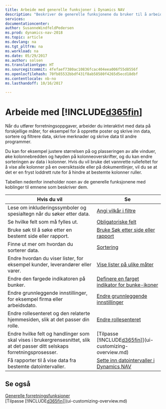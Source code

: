 ```yaml
---
title: Arbeide med generelle funksjoner i Dynamics NAV
description: "Beskriver de generelle funksjonene du bruker til å arbeide med data i Dynamics NAV, for eksempel angi verdier, sortere data og bytte visninger."
services: 
documentationcenter: 
author: SusanneWindfeldPedersen
ms.prod: dynamics-nav-2018
ms.topic: article
ms.devlang: na
ms.tgt_pltfrm: na
ms.workload: na
ms.date: 05/29/2017
ms.author: solsen
ms.translationtype: HT
ms.sourcegitcommit: 4fefaef7380ac10836fcac404eea006f55d8556f
ms.openlocfilehash: 70fb85532bbdf431f8ab58580f4265d5ecd18dbf
ms.contentlocale: nb-no
ms.lasthandoff: 10/16/2017

---
```

# <a name="working-with-included365finincludesd365finlongmdmd"></a>Arbeide med [!INCLUDE[d365fin](includes/d365fin_long_md.md)]
Når du utfører forretningsoppgaver, arbeider du interaktivt med data på forskjellige måter, for eksempel for å opprette poster og skrive inn data, sortere og filtrere data, skrive merknader og skrive data til andre programmer.

Du kan for eksempel justere størrelsen på og plasseringen av alle vinduer, øke kolonnebredden og høyden på kolonneoverskrifter, og du kan endre sorteringen av data i kolonner. Hvis du vil bruke det vannrette rullefeltet for å vise alle kolonner på en oversiktsside eller på dokumentlinjer, vil du se at det er en fryst loddrett rute for å hindre at bestemte kolonner ruller.

Tabellen nedenfor inneholder noen av de generelle funksjonene med koblinger til emnene som beskriver dem.

| Hvis du vil | Se |
| --- | --- |
| Lese om inkluderingssymboler og spesialtegn når du søker etter data. |[Angi vilkår i filtre](ui-enter-criteria-filters.md) |
| Se hvilke felt som må fylles ut. |[Obligatoriske felt](ui-mandatory-fields.md) |
| Bruke søk til å søke etter en bestemt side eller rapport. |[Bruke Søk etter side eller rapport](ui-search.md) |
| Finne ut mer om hvordan du sorterer data. |[Sortering](ui-sorting.md) |
| Endre hvordan du viser lister, for eksempel kunder, leverandører eller varer. |[Vise lister på ulike måter](across-display-lists-different-views.md) |
| Endre den fargede indikatoren på bunker. |[Definere en farget indikator for bunke-ikoner](ui-how-setup-colored-indicator-cues.md) |
| Endre grunnleggende innstillinger, for eksempel firma eller arbeidsdato. |[Endre grunnleggende innstillinger](ui-change-basic-settings.md) |
| Endre rollesenteret og den relaterte hjemmesiden, slik at det passer din rolle. |[Endre rollesenteret](change-role.md) |
| Endre hvilke felt og handlinger som skal vises i brukergrensesnittet, slik at det passer ditt selskaps forretningsprosesser. |[Tilpasse [!INCLUDE[d365fin](includes/d365fin_md.md)]](ui-customizing-overview.md) |
| Få rapporter til å vise data fra bestemte datointervaller. |[Sette inn datointervaller i Dynamics NAV](ui-enter-date-ranges.md) |

## <a name="see-also"></a>Se også
[Generelle forretningsfunksjoner](ui-across-business-areas.md)  
[Tilpasse [!INCLUDE[d365fin](includes/d365fin_md.md)]](ui-customizing-overview.md)  

## 

